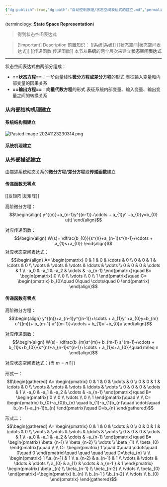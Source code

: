 ```yaml
---
{"dg-publish":true,"dg-path":"自动控制原理/状态空间表达式的建立.md","permalink":"/自动控制原理/状态空间表达式的建立/","dgPassFrontmatter":true,"noteIcon":"","created":"2024-09-17T18:44:42.931+08:00","updated":"2024-11-23T23:03:19.024+08:00"}
---
```


(terminology::**State Space Representation**)
>得到状态空间表达式

>[!important] Description 
>前置知识： [[系统\|系统]]  [[状态空间\|状态空间表达式]]  [[传递函数\|传递函数]]
>本节从**系统**的两个层次来建立**状态空间表达式**

***
状态空间表达式由两部分组成：
- **==状态方程==**：一阶向量线性**微分方程或差分方程**的形式
	表征输入变量和内部变量的因果关系
- **==输出方程==**：**向量代数方程**的形式
	表征系统内部变量、输入变量、输出变量之间的转换关系
### 从内部结构机理建立
#### 系统结构图建立

![Pasted image 20241123230314.png](/img/user/%E5%8A%9F%E8%83%BD%E6%80%A7%E6%96%87%E4%BB%B6%E5%A4%B9/%E8%BD%BD%E5%85%A5%E7%9A%84%E5%AA%92%E4%BD%93%E8%B5%84%E6%BA%90/Pasted%20image%2020241123230314.png)


#### 系统机理建立


### 从外部描述建立
由描述系统动态关系的**微分方程/差分方程**或**传递函数**建立

#### 传递函数无零点
[[友矩阵\|友矩阵]]

高阶微分方程：
$$\begin{align}
y^{(n)}+a_{n-1}y^{(n-1)}+\cdots + a_{1}y' +a_{0}y=b_{0} u(t)
\end{align}$$

对应传递函数：
$$\begin{align}
W(s)= \dfrac{b_{0}}{s^{n}+a_{n-1}s^{n-1}+\cdots + a_{1}s+a_{0}}
\end{align}$$
对应状态空间表达式：
$$\begin{align}
A= \begin{pmatrix}
0 & 1 & 0 & \cdots & 0 \\
0 & 0 & 1 & \cdots & 0 \\
\vdots & \vdots & \vdots & \ddots & \vdots \\
0 & 0 & 0 & \cdots & 1 \\
-a_0 & -a_1 & -a_2 & \cdots & -a_{n-1}
\end{pmatrix}\quad  B= \begin{pmatrix}
0 \\ 0 \\ \vdots \\ 0 \\ 1
\end{pmatrix}\quad  C=  \begin{pmatrix}
b_{0}\quad 0\quad \cdots\quad 0
\end{pmatrix}
\end{align}$$



#### 传递函数有零点
高阶微分方程：
$$\begin{align}
y^{(n)}+a_{n-1}y^{(n-1)}+\cdots + a_{1}y' +a_{0}y=b_{m} u^{(m)}+ b_{m-1} u^{(m-1)}+\cdots + b_{1}u'+b_{0}u
\end{align}$$

对应传递函数：
$$\begin{align}
W(s)= \dfrac{b_{m}s^{m}+ b_{m-1} s^{m-1}+\cdots + b_{1}s+b_{0}}{s^{n}+a_{n-1}s^{n-1}+\cdots + a_{1}s+a_{0}}\quad  m\leq n
\end{align}$$

对应状态空间表达式：(当 $m=n$ 时)

形式一：
$$\begin{gathered}
A= \begin{pmatrix}
0 & 1 & 0 & \cdots & 0 \\
0 & 0 & 1 & \cdots & 0 \\
\vdots & \vdots & \vdots & \ddots & \vdots \\
0 & 0 & 0 & \cdots & 1 \\
-a_0 & -a_1 & -a_2 & \cdots & -a_{n-1}
\end{pmatrix}\quad  B= \begin{pmatrix}
0 \\ 0 \\ \vdots \\ 0 \\ 1
\end{pmatrix}\quad  \\
 \\
 C=  \begin{pmatrix}
b_{0}-a_{0}b_{n} \quad b_{1}-a_{1}b_{n}\quad \cdots\quad b_{n-1}-a_{n-1}b_{n}
\end{pmatrix}\quad  D=b_{n}
\end{gathered}$$

形式二：
$$\begin{gathered}
A= \begin{pmatrix}
0 & 1 & 0 & \cdots & 0 \\
0 & 0 & 1 & \cdots & 0 \\
\vdots & \vdots & \vdots & \ddots & \vdots \\
0 & 0 & 0 & \cdots & 1 \\
-a_0 & -a_1 & -a_2 & \cdots & -a_{n-1}
\end{pmatrix}\quad  
 B= \begin{pmatrix}
\beta_{n-1} \\ \beta_{n-2} \\ \vdots \\ \beta_{1} \\ \beta_{0}
\end{pmatrix}\quad  \\
 \\
 C=  \begin{pmatrix} 1 \quad  0\quad \cdots\quad 0\quad 0
\end{pmatrix}\quad \quad \quad \quad   D=\beta_{n} \\  \\
\begin{pmatrix}
1 \\a_{n-1} & 1  \\ a_{n-2} & a_{n-1} & 1  \\ \vdots  &  \vdots  & \ddots  & \ddots  \\  a_{0} & a_{1} & \cdots & a_{n-1 }  & 1
\end{pmatrix} \begin{pmatrix}
\beta _{n} \\ \beta_{n-1} \\ \beta_{n-2} \\ \vdots \\ \beta_{0}
\end{pmatrix}=\begin{pmatrix}
b_{n} \\ b_{n-1 } \\b_{n-2} \\ \vdots \\ b_{0}
\end{pmatrix}
\end{gathered}$$





